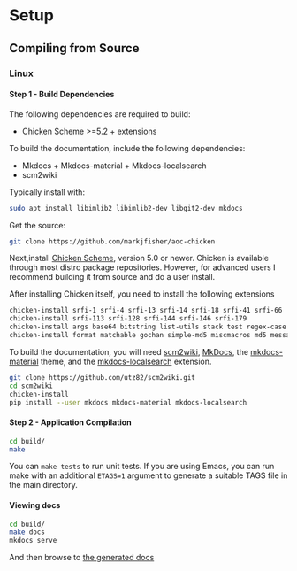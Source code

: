 # Setup

## Compiling from Source

### Linux

#### Step 1 - Build Dependencies

The following dependencies are required to build:

- Chicken Scheme >=5.2 + extensions

To build the documentation, include the following dependencies:

- Mkdocs + Mkdocs-material + Mkdocs-localsearch
- scm2wiki

Typically install with:

``` bash
sudo apt install libimlib2 libimlib2-dev libgit2-dev mkdocs
```


Get the source:

```sh
git clone https://github.com/markjfisher/aoc-chicken
```

Next,install [Chicken Scheme](https://call-cc.org), version 5.0 or
newer. Chicken is available through most distro package
repositories. However, for advanced users I recommend building it
from source and do a user install.

After installing Chicken itself, you need to install the following
extensions

```sh
chicken-install srfi-1 srfi-4 srfi-13 srfi-14 srfi-18 srfi-41 srfi-66
chicken-install srfi-113 srfi-128 srfi-144 srfi-146 srfi-179
chicken-install args base64 bitstring list-utils stack test regex-case list-comprehensions foof-loop
chicken-install format matchable gochan simple-md5 miscmacros md5 message-digest-utils simple-loops
```

To build the documentation, you will need [scm2wiki](https://github.com/utz82/scm2wiki),
[MkDocs](https://www.mkdocs.org/), the [mkdocs-material](https://github.com/squidfunk/mkdocs-material) theme,
and the [mkdocs-localsearch](https://github.com/wilhelmer/mkdocs-localsearch)
extension.

```sh
git clone https://github.com/utz82/scm2wiki.git
cd scm2wiki
chicken-install
pip install --user mkdocs mkdocs-material mkdocs-localsearch
```


#### Step 2 - Application Compilation

```sh
cd build/
make
```

You can `make tests` to run unit tests. If you are using Emacs, you
can run make with an additional `ETAGS=1` argument to generate a
suitable TAGS file in the main directory.


#### Viewing docs

```sh
cd build/
make docs
mkdocs serve
```

And then browse to [the generated docs](http://localhost:8000)
